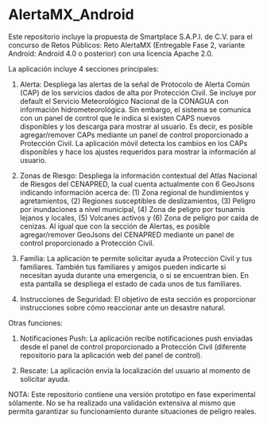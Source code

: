 AlertaMX_Android
================

Este repositorio incluye la propuesta de Smartplace S.A.P.I. de C.V. para el concurso de Retos Públicos: Reto AlertaMX (Entregable Fase 2, variante Android: Android 4.0 o posterior) con una licencia Apache 2.0.

La aplicación incluye 4 secciones principales:

1. Alerta:
Despliega las alertas de la señal de Protocolo de Alerta Común (CAP) de los servicios dados de alta por Protección Civil. Se incluye por default el Servicio Meteorológico Nacional de la CONAGUA con información hidrometeorológica. Sin embargo, el sistema se comunica con un panel de control que le indica si existen CAPS nuevos disponibles y los descarga para mostrar al usuario. Es decir, es posible agregar/remover CAPs mediante un panel de control proporcionado a Protección Civil. 
La aplicación móvil detecta los cambios en los CAPs disponibles y hace los ajustes requeridos para mostrar la información al usuario.

2. Zonas de Riesgo:
Despliega la información contextual del Atlas Nacional de Riesgos del CENAPRED, la cual cuenta actualmente con 6 GeoJsons indicando información acerca de: (1) Zona regional de hundimientos y agretamientos, (2) Regiones susceptibles de deslizamientos, (3) Peligro por inundaciones a nivel municipal, (4) Zona de peligro por tsunamis lejanos y locales, (5) Volcanes activos y (6) Zona de peligro por caída de cenizas. Al igual que con la sección de Alertas, es posible agregar/remover GeoJsons del CENAPRED mediante un panel de control proporcionado a Protección Civil.

3. Familia:
La aplicación te permite solicitar ayuda a Protección Civil y tus familiares. También tus familiares y amigos pueden indicarte si necesitan ayuda durante una emergencia, o si se encuentran bien. En esta pantalla se despliega el estado de cada unos de tus familiares.

4. Instrucciones de Seguridad:
El objetivo de esta sección es proporcionar instrucciones sobre cómo reaccionar ante un desastre natural.

Otras funciones:

1. Notificaciones Push:
La aplicación recibe notificaciones push enviadas desde el panel de control proporcionado a Protección Civil (diferente repositorio para la aplicación web del panel de control).

2. Rescate:
La aplicación envía la localización del usuario al momento de solicitar ayuda.

NOTA:
Este repositorio contiene una versión prototipo en fase experimental sólamente. No se ha realizado una validación extensiva al mismo que permita garantizar su funcionamiento durante situaciones de peligro reales.

